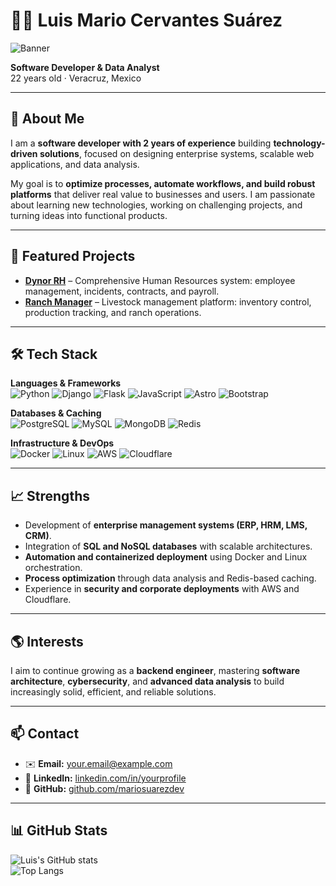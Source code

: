# 👨‍💻 Luis Mario Cervantes Suárez  

![Banner](https://via.placeholder.com/1200x250.png?text=Luis+Mario+Cervantes+Su%C3%A1rez+-+Software+Developer+%26+Data+Analyst)  

**Software Developer & Data Analyst**  
22 years old · Veracruz, Mexico  

---

## 📌 About Me  

I am a **software developer with 2 years of experience** building **technology-driven solutions**, focused on designing enterprise systems, scalable web applications, and data analysis.  

My goal is to **optimize processes, automate workflows, and build robust platforms** that deliver real value to businesses and users. I am passionate about learning new technologies, working on challenging projects, and turning ideas into functional products.  

---

## 🚀 Featured Projects  

- **[Dynor RH](https://mariosuarezdev.github.io/dynorh/)** – Comprehensive Human Resources system: employee management, incidents, contracts, and payroll.  
- **[Ranch Manager](https://mariosuarezdev.github.io/Administracion-Rancho/)** – Livestock management platform: inventory control, production tracking, and ranch operations.  

---

## 🛠️ Tech Stack  

**Languages & Frameworks**  
![Python](https://skillicons.dev/icons?i=py) ![Django](https://skillicons.dev/icons?i=django) ![Flask](https://skillicons.dev/icons?i=flask) ![JavaScript](https://skillicons.dev/icons?i=js) ![Astro](https://skillicons.dev/icons?i=astro) ![Bootstrap](https://skillicons.dev/icons?i=bootstrap)  

**Databases & Caching**  
![PostgreSQL](https://skillicons.dev/icons?i=postgres) ![MySQL](https://skillicons.dev/icons?i=mysql) ![MongoDB](https://skillicons.dev/icons?i=mongodb) ![Redis](https://skillicons.dev/icons?i=redis)  

**Infrastructure & DevOps**  
![Docker](https://skillicons.dev/icons?i=docker) ![Linux](https://skillicons.dev/icons?i=linux) ![AWS](https://skillicons.dev/icons?i=aws) ![Cloudflare](https://skillicons.dev/icons?i=cloudflare)  

---

## 📈 Strengths  

- Development of **enterprise management systems (ERP, HRM, LMS, CRM)**.  
- Integration of **SQL and NoSQL databases** with scalable architectures.  
- **Automation and containerized deployment** using Docker and Linux orchestration.  
- **Process optimization** through data analysis and Redis-based caching.  
- Experience in **security and corporate deployments** with AWS and Cloudflare.  

---

## 🌎 Interests  

I aim to continue growing as a **backend engineer**, mastering **software architecture**, **cybersecurity**, and **advanced data analysis** to build increasingly solid, efficient, and reliable solutions.  

---

## 📫 Contact  

- ✉️ **Email:** your.email@example.com  
- 💼 **LinkedIn:** [linkedin.com/in/yourprofile](#)  
- 🐙 **GitHub:** [github.com/mariosuarezdev](https://github.com/mariosuarezdev)  

---

## 📊 GitHub Stats  

![Luis's GitHub stats](https://github-readme-stats.vercel.app/api?username=mariosuarezdev&show_icons=true&theme=tokyonight)  
![Top Langs](https://github-readme-stats.vercel.app/api/top-langs/?username=mariosuarezdev&layout=compact&theme=tokyonight)  
